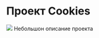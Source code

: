 <h1>Проект Cookies</h1>
<img src="![cookie](https://github.com/n3jg/cookies/assets/61538171/439a79cf-6ed9-4888-aa85-be58902aeb81)">
<span>Небольшон описание проекта</span>
<p></p>
